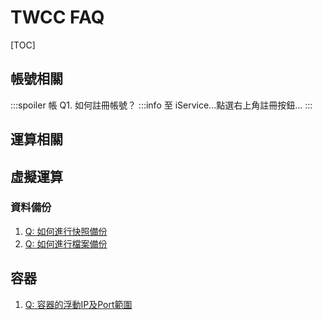 # TWCC FAQ


[TOC]

## 帳號相關

:::spoiler 帳 Q1. 如何註冊帳號？
:::info
至 iService...點選右上角註冊按鈕...
:::




## 運算相關

## 虛擬運算 

### 資料備份

1. [Q: 如何進行快照備份]()
1. [Q: 如何進行檔案備份]()

## 容器

1. [Q: 容器的浮動IP及Port範圍]()
